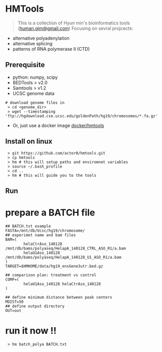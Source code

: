 HMTools
=======
>This is a collection of Hyun min's bioinformatics tools (human.gim@gmail.com)
>Focusing on sevral projcects:
- alternative polyadenylation
- alternative splicing
- patterns of RNA polymerase II (CTD) 

## Prerequisite 
* python: numpy, scipy
* BEDTools > v2.0
* Samtools > v1.2
* UCSC genome data
```
# download genome files in 
 > cd <genome_dir>
 > wget --timestamping 'ftp://hgdownload.cse.ucsc.edu/goldenPath/hg19/chromosomes/*.fa.gz'
```
* Or, just use a docker image [docker/hmtools](https://registry.hub.docker.com/u/oannes/hmtools/)

## Install on linux 
```
 > git https://github.com/actor0/hmtools.git
 > cp hmtools
 > hm # this will setup paths and enviromnet variables
 > source ~/.bash_profile
 > cd .. 
 > hm # this will guide you to the tools  
```

## Run
# prepare a BATCH file
```
## BATCH.txt example
FASTA=/mnt/db/Ucsc/hg19/chromosome/
## experimet name and bam files
BAM=(
        helaCtrAso_140128 /mnt/db/bams/polyaseq/HelapA_140128_CTRL_ASO_R1/a.bam
        helaU1Aso_140128 /mnt/db/bams/polyaseq/HelapA_140128_U1_ASO_R1/a.bam
)
TARGET=$HMHOME/data/hg19_ensGene3utr.bed.gz

## comparison plan: treatment vs control
COMP=(
        helaU1Aso_140128 helaCtrAso_140128
)

## define minimum distance between peak centers
MDIST=50
## define output directory
OUT=out
```
# run it now !!
```
 > hm batch_polya BATCH.txt
```


